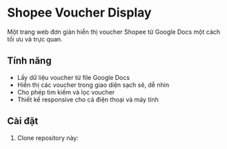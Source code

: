 # Shopee Voucher Display

Một trang web đơn giản hiển thị voucher Shopee từ Google Docs một cách tối ưu và trực quan.

## Tính năng

- Lấy dữ liệu voucher từ file Google Docs
- Hiển thị các voucher trong giao diện sạch sẽ, dễ nhìn
- Cho phép tìm kiếm và lọc voucher
- Thiết kế responsive cho cả điện thoại và máy tính

## Cài đặt

1. Clone repository này:
